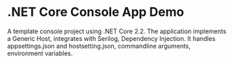 # .NET Core Console App Demo

A template console project using .NET Core 2.2.
The application implements a Generic Host, integrates with Serilog, Dependency Injection. It handles appsettings.json and hostsetting.json, commandline arguments, environment variables.
